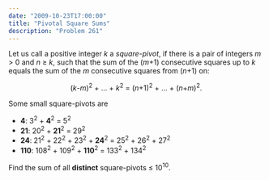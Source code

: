 ```yaml
---
date: "2009-10-23T17:00:00"
title: "Pivotal Square Sums"
description: "Problem 261"
---
```


<p>Let us call a positive integer <var>k</var> a <var>square-pivot</var>, if there is a pair of integers <var>m</var> &gt; 0 and <var>n</var> ≥ <var>k</var>, such that the sum of the (<var>m</var>+1) consecutive squares up to <var>k</var> equals the sum of the <var>m</var> consecutive squares from (<var>n</var>+1) on:</p>
<div align="center">
(<var>k</var>-<var>m</var>)<sup>2</sup> + ... + <var>k</var><sup>2</sup> = (<var>n</var>+1)<sup>2</sup> + ... + (<var>n</var>+<var>m</var>)<sup>2</sup>.</div>
<p>Some small square-pivots are
</p><ul><li><b>4</b>: 3<sup>2</sup> + <b>4</b><sup>2</sup>
 = 5<sup>2</sup></li>
<li><b>21</b>: 20<sup>2</sup> + <b>21</b><sup>2</sup> = 29<sup>2</sup></li>
<li><b>24</b>: 21<sup>2</sup> + 22<sup>2</sup> + 23<sup>2</sup> + <b>24</b><sup>2</sup> = 25<sup>2</sup> + 26<sup>2</sup> + 27<sup>2</sup></li>
<li><b>110</b>: 108<sup>2</sup> + 109<sup>2</sup> + <b>110</b><sup>2</sup> = 133<sup>2</sup> + 134<sup>2</sup></li></ul><p>Find the sum of all <b>distinct</b> square-pivots ≤ 10<sup>10</sup>.</p>

